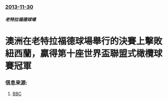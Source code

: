 ### [2013-11-30](/news/2013/11/30/index.md)

##### 老特拉福德球場
#  澳洲在老特拉福德球場舉行的決賽上擊敗紐西蘭，贏得第十座世界盃聯盟式橄欖球賽冠軍 




### 信息来源:

1. [BBC](http://www.bbc.co.uk/sport/0/rugby-league/25168674)
